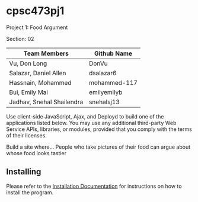 # cpsc473pj1
Project 1: Food Argument

Section: 02

| Team Members              | Github Name   |
| -------------             | ------------- |
| Vu, Don Long              | DonVu         |
| Salazar, Daniel Allen     | dsalazar6     |
| Hassnain, Mohammed        | mohammed-117  |
| Bui, Emily Mai            | emilyemilyb   |
| Jadhav, Snehal Shailendra | snehalsj13    |

Use client-side JavaScript, Ajax, and Deployd to build one of the applications listed below. You may use any additional third-party Web Service APIs, libraries, or modules, provided that you comply with the terms of their licenses.

Build a site where...
People who take pictures of their food can argue about whose food looks tastier

## Installing

Please refer to the [Installation Documentation](INSTALL.md) for instructions on how to install the program.
